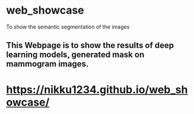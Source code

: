 # web_showcase
To show the semantic segmentation of the images

## This Webpage is to show the results of deep learning models, generated mask on mammogram images. 

# https://nikku1234.github.io/web_showcase/
